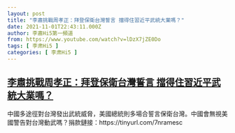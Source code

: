 ```yaml
---
layout: post
title: "李肅挑戰周孝正：拜登保衛台灣誓言 擋得住習近平武統大業嗎？"
date: 2021-11-01T22:43:11.000Z
author: 李肅Hi5第一頻道
from: https://www.youtube.com/watch?v=lDzX7jZE0Do
tags: [ 李肃Hi5 ]
categories: [ 李肃Hi5 ]
---
```

<!--1635806591000-->
[李肅挑戰周孝正：拜登保衛台灣誓言 擋得住習近平武統大業嗎？](https://www.youtube.com/watch?v=lDzX7jZE0Do)
------

<div>
中國多途徑對台灣發出武統威脅，美國總統則多場合誓言保衛台灣。中國會無視美國警告對台灣動武嗎？捐款鏈接：https://tinyurl.com/7nramesc
</div>
